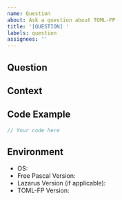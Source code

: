 ```yaml
---
name: Question
about: Ask a question about TOML-FP
title: '[QUESTION] '
labels: question
assignees: ''
---
```


## Question
<!-- Your question about TOML-FP -->

## Context
<!-- What are you trying to achieve? -->

## Code Example
<!-- If applicable, provide a code example related to your question -->

```pascal
// Your code here
```

## Environment
<!-- If relevant to your question -->
- OS: <!-- e.g., Windows 10, Ubuntu 22.04 -->
- Free Pascal Version: <!-- e.g., 3.2.2 -->
- Lazarus Version (if applicable): <!-- e.g., 3.6 -->
- TOML-FP Version: <!-- e.g., 1.0.0 -->